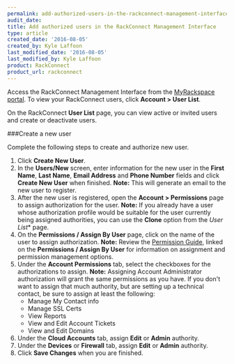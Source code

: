 ```yaml
---
permalink: add-authorized-users-in-the-rackconnect-management-interface/
audit_date:
title: Add authorized users in the RackConnect Management Interface
type: article
created_date: '2016-08-05'
created_by: Kyle Laffoon
last_modified_date: '2016-08-05'
last_modified_by: Kyle Laffoon
product: RackConnect
product_url: rackconnect
---
```


Access the RackConnect Management Interface from the
[MyRackspace portal](https://my.rackspace.com/). To view your
RackConnect users, click **Account > User List**.

On the RackConnect **User List** page, you can view active or invited users
and create or deactivate users.

###Create a new user

Complete the following steps to create and authorize new user.

1. Click **Create New User**.
2. In the **Users/New** screen, enter information for the new user in the
   **First Name**, **Last Name**, **Email Address** and **Phone Number** fields and click **Create New User** when finished.
   **Note:** This will generate an email to the new user to register. 
3. After the new user is registered, open the  **Account > Permissions** page
   to assign authorization for the user.
   **Note:** If you already have a user whose authorization profile would be suitable for the user currently being assigned authorities, you can use the **Clone** option from the *User List** page.
4. On the **Permissions / Assign By User** page, click on the name of the user
   to assign authorization.
   **Note:** Review the [Permission Guide](https://racker.my.rackspace.com/portal/downloads/csx-docs/PermissionsGuide.pdf), linked on the **Permissions / Assign By User** for information on assignment and permission management options.
5. Under the **Account Permissions** tab, select the checkboxes for the
   authorizations to assign.
   **Note:** Assigning Account Administrator authorization will grant the same permissions as you have. If you don't want to assign that much authority, but are setting up a technical contact, be sure to assign at least the following:
    - Manage My Contact info
    - Manage SSL Certs
    - View Reports
    - View and Edit Account Tickets
    - View and Edit Domains
6. Under the **Cloud Accounts** tab, assign **Edit** or **Admin** authority.
7. Under the **Devices** or **Firewall** tab, assign **Edit** or **Admin**
   authority.
8. Click **Save Changes** when you are finished.
